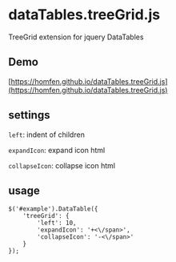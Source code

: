 # dataTables.treeGrid.js
TreeGrid extension for jquery DataTables

## Demo
[https://homfen.github.io/dataTables.treeGrid.js](https://homfen.github.io/dataTables.treeGrid.js)

## settings
```left```: indent of children

```expandIcon```: expand icon html

```collapseIcon```: collapse icon html

## usage
```
$('#example').DataTable({
    'treeGrid': {
        'left': 10,
        'expandIcon': '+<\/span>',
        'collapseIcon': '-<\/span>'
    }
});
```
